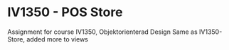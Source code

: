 # IV1350 - POS Store

Assignment for course IV1350, Objektorienterad Design
Same as IV1350-Store, added more to views
